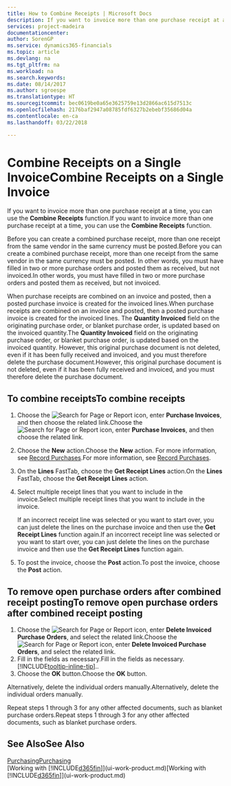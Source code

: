 ```yaml
---
title: How to Combine Receipts | Microsoft Docs
description: If you want to invoice more than one purchase receipt at a time, you can use the Combine Receipts function.
services: project-madeira
documentationcenter: 
author: SorenGP
ms.service: dynamics365-financials
ms.topic: article
ms.devlang: na
ms.tgt_pltfrm: na
ms.workload: na
ms.search.keywords: 
ms.date: 08/14/2017
ms.author: sgroespe
ms.translationtype: HT
ms.sourcegitcommit: bec0619be0a65e3625759e13d2866ac615d7513c
ms.openlocfilehash: 2176baf2947a08785fdf6327b2ebebf35686d04a
ms.contentlocale: en-ca
ms.lasthandoff: 03/22/2018

---
```

# <a name="combine-receipts-on-a-single-invoice"></a><span data-ttu-id="93b96-103">Combine Receipts on a Single Invoice</span><span class="sxs-lookup"><span data-stu-id="93b96-103">Combine Receipts on a Single Invoice</span></span>
<span data-ttu-id="93b96-104">If you want to invoice more than one purchase receipt at a time, you can use the **Combine Receipts** function.</span><span class="sxs-lookup"><span data-stu-id="93b96-104">If you want to invoice more than one purchase receipt at a time, you can use the **Combine Receipts** function.</span></span>  

<span data-ttu-id="93b96-105">Before you can create a combined purchase receipt, more than one receipt from the same vendor in the same currency must be posted.</span><span class="sxs-lookup"><span data-stu-id="93b96-105">Before you can create a combined purchase receipt, more than one receipt from the same vendor in the same currency must be posted.</span></span> <span data-ttu-id="93b96-106">In other words, you must have filled in two or more purchase orders and posted them as received, but not invoiced.</span><span class="sxs-lookup"><span data-stu-id="93b96-106">In other words, you must have filled in two or more purchase orders and posted them as received, but not invoiced.</span></span>  

<span data-ttu-id="93b96-107">When purchase receipts are combined on an invoice and posted, then a posted purchase invoice is created for the invoiced lines.</span><span class="sxs-lookup"><span data-stu-id="93b96-107">When purchase receipts are combined on an invoice and posted, then a posted purchase invoice is created for the invoiced lines.</span></span> <span data-ttu-id="93b96-108">The **Quantity Invoiced** field on the originating purchase order, or blanket purchase order, is updated based on the invoiced quantity.</span><span class="sxs-lookup"><span data-stu-id="93b96-108">The **Quantity Invoiced** field on the originating purchase order, or blanket purchase order, is updated based on the invoiced quantity.</span></span> <span data-ttu-id="93b96-109">However, this original purchase document is not deleted, even if it has been fully received and invoiced, and you must therefore delete the purchase document.</span><span class="sxs-lookup"><span data-stu-id="93b96-109">However, this original purchase document is not deleted, even if it has been fully received and invoiced, and you must therefore delete the purchase document.</span></span>  

## <a name="to-combine-receipts"></a><span data-ttu-id="93b96-110">To combine receipts</span><span class="sxs-lookup"><span data-stu-id="93b96-110">To combine receipts</span></span>  
1. <span data-ttu-id="93b96-111">Choose the ![Search for Page or Report](media/ui-search/search_small.png "Search for Page or Report icon") icon, enter **Purchase Invoices**, and then choose the related link.</span><span class="sxs-lookup"><span data-stu-id="93b96-111">Choose the ![Search for Page or Report](media/ui-search/search_small.png "Search for Page or Report icon") icon, enter **Purchase Invoices**, and then choose the related link.</span></span>  
2. <span data-ttu-id="93b96-112">Choose the **New** action.</span><span class="sxs-lookup"><span data-stu-id="93b96-112">Choose the **New** action.</span></span> <span data-ttu-id="93b96-113">For more information, see [Record Purchases](purchasing-how-record-purchases.md).</span><span class="sxs-lookup"><span data-stu-id="93b96-113">For more information, see [Record Purchases](purchasing-how-record-purchases.md).</span></span>  
3. <span data-ttu-id="93b96-114">On the **Lines** FastTab, choose the **Get Receipt Lines** action.</span><span class="sxs-lookup"><span data-stu-id="93b96-114">On the **Lines** FastTab, choose the **Get Receipt Lines** action.</span></span>  
4. <span data-ttu-id="93b96-115">Select multiple receipt lines that you want to include in the invoice.</span><span class="sxs-lookup"><span data-stu-id="93b96-115">Select multiple receipt lines that you want to include in the invoice.</span></span>  

    <span data-ttu-id="93b96-116">If an incorrect receipt line was selected or you want to start over, you can just delete the lines on the purchase invoice and then use the **Get Receipt Lines** function again.</span><span class="sxs-lookup"><span data-stu-id="93b96-116">If an incorrect receipt line was selected or you want to start over, you can just delete the lines on the purchase invoice and then use the **Get Receipt Lines** function again.</span></span>  
5. <span data-ttu-id="93b96-117">To post the invoice, choose the **Post** action.</span><span class="sxs-lookup"><span data-stu-id="93b96-117">To post the invoice, choose the **Post** action.</span></span>  

## <a name="to-remove-open-purchase-orders-after-combined-receipt-posting"></a><span data-ttu-id="93b96-118">To remove open purchase orders after combined receipt posting</span><span class="sxs-lookup"><span data-stu-id="93b96-118">To remove open purchase orders after combined receipt posting</span></span>  
1. <span data-ttu-id="93b96-119">Choose the ![Search for Page or Report](media/ui-search/search_small.png "Search for Page or Report icon") icon, enter **Delete Invoiced Purchase Orders**, and select the related link.</span><span class="sxs-lookup"><span data-stu-id="93b96-119">Choose the ![Search for Page or Report](media/ui-search/search_small.png "Search for Page or Report icon") icon, enter **Delete Invoiced Purchase Orders**, and select the related link.</span></span>  
2. <span data-ttu-id="93b96-120">Fill in the fields as necessary.</span><span class="sxs-lookup"><span data-stu-id="93b96-120">Fill in the fields as necessary.</span></span> [!INCLUDE[tooltip-inline-tip](includes/tooltip-inline-tip_md.md)]<span data-ttu-id="93b96-121">.</span><span class="sxs-lookup"><span data-stu-id="93b96-121">.</span></span>
3. <span data-ttu-id="93b96-122">Choose the **OK** button.</span><span class="sxs-lookup"><span data-stu-id="93b96-122">Choose the **OK** button.</span></span>  

<span data-ttu-id="93b96-123">Alternatively, delete the individual orders manually.</span><span class="sxs-lookup"><span data-stu-id="93b96-123">Alternatively, delete the individual orders manually.</span></span>

<span data-ttu-id="93b96-124">Repeat steps 1 through 3 for any other affected documents, such as blanket purchase orders.</span><span class="sxs-lookup"><span data-stu-id="93b96-124">Repeat steps 1 through 3 for any other affected documents, such as blanket purchase orders.</span></span>

## <a name="see-also"></a><span data-ttu-id="93b96-125">See Also</span><span class="sxs-lookup"><span data-stu-id="93b96-125">See Also</span></span>  
[<span data-ttu-id="93b96-126">Purchasing</span><span class="sxs-lookup"><span data-stu-id="93b96-126">Purchasing</span></span>](purchasing-manage-purchasing.md)  
<span data-ttu-id="93b96-127">[Working with [!INCLUDE[d365fin](includes/d365fin_md.md)]](ui-work-product.md)</span><span class="sxs-lookup"><span data-stu-id="93b96-127">[Working with [!INCLUDE[d365fin](includes/d365fin_md.md)]](ui-work-product.md)</span></span>

